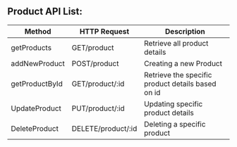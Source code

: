 ## Product API List:
| Method | HTTP Request | Description | 
| ----- | ----- | ----- |
| getProducts | GET/product | Retrieve all product details |
| addNewProduct | POST/product | Creating a new Product |
| getProductById | GET/product/:id | Retrieve the specific product details based on id |
| UpdateProduct | PUT/product/:id | Updating specific product details | 
| DeleteProduct | DELETE/product/:id | Deleting a specific product | 


